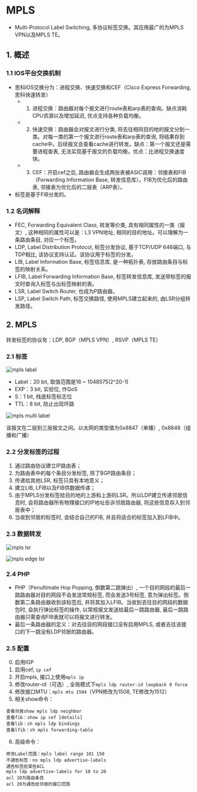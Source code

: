 # MPLS

- Multi-Protocol Label Switching, 多协议标签交换。其应用最广的为MPLS VPN以及MPLS TE。

## 1. 概述

### 1.1 IOS平台交换机制

- 思科IOS交换分为：进程交换、快速交换和CEF（Cisco Express Forwarding, 思科快速转发）
    - 1. 进程交换：路由器对每个报文进行route表和arp表的查询。缺点消耗CPU资源以及增加延迟, 优点支持各种负载均衡。
    - 2. 快速交换：路由器会对报文进行分类, 将去往相同目的地的报文分到一类。对每一类的第一个报文进行route表和arp表的查询, 将结果存到cache中。后续报文会查看cache进行转发。缺点：第一个报文还是需要进程查表, 无法实现基于报文的负载均衡。优点：比进程交换速度快。
    - 3. CEF：开启cef之后, 路由器会生成两张表被ASIC调用：邻接表和FIB（Forwarding Information Base, 转发信息库）。FIB为优化后的路由表, 邻接表为优化后的二层表（ARP表）。
- 标签是基于FIB分发的。

### 1.2 名词解释

- FEC, Forwarding Equivalent Class, 转发等价类, 具有相同属性的一类（报文）, 这种相同的属性可以是：L3 VPN地址, 相同的目的地址。可以理解为一条路由条目, 对应一个标签。
- LDP, Label Distribution Protocol, 标签分发协议, 基于TCP/UDP 646端口, 与TDP相比, 该协议支持认证。该协议用于标签的分发。
- LIB, Label Information Base, 标签信息库, 是一种拓扑表, 存放路由条目与标签的映射关系。
- LFIB, Label Forwarding Information Base, 标签转发信息库, 发送带标签的报文时查询入标签与出标签映射的表。
- LSR, Label Switch Router, 也成为P路由器。
- LSP, Label Switch Path, 标签交换路径, 使用MPLS建立起来的, 由LSR分组转发路径。

## 2. MPLS
转发标签的协议有：LDP, BGP（MPLS VPN）, RSVP（MPLS TE）
### 2.1 标签

![mpls label](https://github.com/Minions1128/net_tech_notes/blob/master/img/mpls_label.jpg "mpls label")

- Label：20 bit, 取值范围是16 ~ 1048575(2^20-1)
- EXP：3 bit, 实验位, 作QoS
- S：1 bit, 栈底标签标志位
- TTL：8 bit, 防止出现环路

![mpls multi label](https://github.com/Minions1128/net_tech_notes/blob/master/img/mpls_multi_label.jpg "mpls multi label")

该报文在二层到三层报文之间。以太网的类型值为0x8847（单播）, 0x8848（组播和广播）
### 2.2 分发标签的过程
1. 通过路由协议建立IP路由表；
2. 为路由表中的每个条目分发标签, 除了BGP路由条目；
3. 传递给其他LSR, 标签只具有本地意义；
4. 建立LIB, LFIB以及FIB供数据传递；
5. 由于MPLS分发标签给目的地的上游和上游的LSR。所以LDP建立传递邻居信息时, 会将路由器所有物理接口的IP地址告诉邻居路由器, 将这些信息存入到邻居表中；
6. 当收到邻居的标签时, 会结合自己的FIB, 并且将适合的标签加入到LFIB中。
### 2.3 数据转发

![mpls lsr](https://github.com/Minions1128/net_tech_notes/blob/master/img/mpls_lsr_forwarding.jpg "mpls lsr")

![mpls edge lsr](https://github.com/Minions1128/net_tech_notes/blob/master/img/mpls_e_lsr_forwarding.jpg "mpls edge lsr")
### 2.4 PHP
- PHP（Penultimate Hop Popping, 倒数第二跳弹出）, 一个目的网段的最后一跳路由器对目的网段不会发送常规标签, 而会发送3号标签, 意为弹出标签。倒数第二条路由器收到该标签后, 并将其加入LFIB。当收到去往目的网段的数据包时, 会执行弹出标签的操作, 以常规报文发送给最后一跳路由器, 最后一跳路由器只需查询FIB表就可以将报文进行转发。
- 最后一条路由器的定义：对去往目的网段接口没有启用MPLS, 或者去往该接口的下一跳没有LDP邻居的路由器。
### 2.5 配置
0. 启用IGP
1. 启用cef, `ip cef`
2. 开启mpls, 接口上使用`mpls ip`
3. 修改router-id（可选）, 全局模式下`mpls ldp router-id loopback 0 force`
4. 修改接口MTU：`mpls mtu 1504`（VPN修改为1508, TE修改为1512）
5. 相关show命令：
```
查看邻居show mpls ldp neighbor
查看fib：show ip cef [details]
查看lib：sh mpls ldp bindings
查看lfib：sh mpls forwarding-table
```
6. 高级命令：
```
修改Label范围：mpls label range 101 150
不通告标签：no mpls ldp advertise-labels
通告标签给某些ACL
mpls ldp advertise-labels for 10 to 20
acl 10为路由条目
acl 20为通告给邻居的接口范围
```
